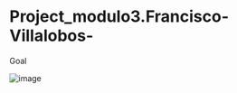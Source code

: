 # Project_modulo3.Francisco-Villalobos-

Goal

![image](https://user-images.githubusercontent.com/102686594/194706870-bcc596f0-b06f-40ca-9931-01b5ee0b8cbb.png)

